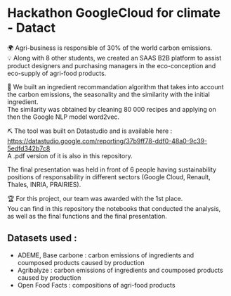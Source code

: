 # Hackathon GoogleCloud for climate - Datact
:earth_africa:   Agri-business is responsible of 30% of the world carbon emissions.  
:bulb:   Along with 8 other students, we created an SAAS B2B platform to assist product designers and purchasing managers in the eco-conception and eco-supply of agri-food products.  
  
:ear_of_rice:   We built an ingredient recommandation algorithm that takes into account the carbon emissions, the seasonality and the similarity with the initial ingredient.  
The similarity was obtained by cleaning 80 000 recipes and applying on then the Google NLP model word2vec.  
    
:pick:   The tool was built on Datastudio and is available here :  
https://datastudio.google.com/reporting/37b9ff78-ddf0-48a0-9c39-5edfd342b7c8  
A .pdf version of it is also in this repository. 
  
The final presentation was held in front of 6 people having sustainability positions of responsability in different sectors (Google Cloud, Renault, Thales, INRIA, PRAIRIES).  
  
:trophy:   For this project, our team was awarded with the 1st place.    
You can find in this repository the notebooks that conducted the analysis, as well as the final functions and the final presentation.   

## Datasets used :
- ADEME, Base carbone : carbon emissions of ingredients and coumposed products caused by production
- Agribalyze : carbon emissions of ingredients and coumposed products caused by production
- Open Food Facts : compositions of agri-food products
